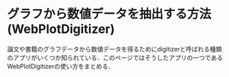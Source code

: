 # グラフから数値データを抽出する方法(WebPlotDigitizer)

<!-- https://tetsu-tama.com/%E3%83%80%E3%82%A6%E3%83%B3%E3%83%AD%E3%83%BC%E3%83%89%E4%B8%8D%E8%A6%81%EF%BC%81%E8%AB%96%E6%96%87%E3%81%AE%E3%82%B0%E3%83%A9%E3%83%95%E3%83%87%E3%83%BC%E3%82%BF%E3%82%92%E6%95%B0/-->

論文や書籍のグラフデータから数値データを得るためにdigitizerと呼ばれる種類のアプリがいくつか知られている．このページではそうしたアプリの一つであるWebPlotDigitizerの使い方をまとめる．

## 